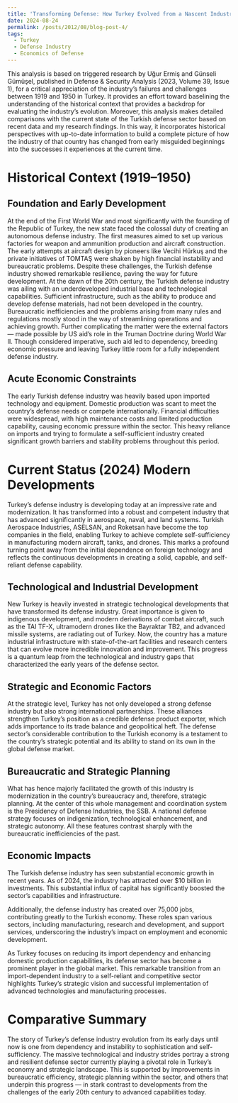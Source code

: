 ```yaml
---
title: 'Transforming Defense: How Turkey Evolved from a Nascent Industry to a Global Player'
date: 2024-08-24
permalink: /posts/2012/08/blog-post-4/
tags:
  - Turkey
  - Defense Industry
  - Economics of Defense
---
```


This analysis is based on triggered research by Uğur Ermiş and Günseli Gümüşel, published in Defense & Security Analysis (2023, Volume 39, Issue 1), for a critical appreciation of the industry’s failures and challenges between 1919 and 1950 in Turkey. It provides an effort toward baselining the understanding of the historical context that provides a backdrop for evaluating the industry’s evolution. Moreover, this analysis makes detailed comparisons with the current state of the Turkish defense sector based on recent data and my research findings. In this way, it incorporates historical perspectives with up-to-date information to build a complete picture of how the industry of that country has changed from early misguided beginnings into the successes it experiences at the current time.

Historical Context (1919–1950)
======
Foundation and Early Development
------
At the end of the First World War and most significantly with the founding of the Republic of Turkey, the new state faced the colossal duty of creating an autonomous defense industry. The first measures aimed to set up various factories for weapon and ammunition production and aircraft construction. The early attempts at aircraft design by pioneers like Vecihi Hürkuş and the private initiatives of TOMTAŞ were shaken by high financial instability and bureaucratic problems. Despite these challenges, the Turkish defense industry showed remarkable resilience, paving the way for future development. At the dawn of the 20th century, the Turkish defense industry was ailing with an underdeveloped industrial base and technological capabilities. Sufficient infrastructure, such as the ability to produce and develop defense materials, had not been developed in the country. Bureaucratic inefficiencies and the problems arising from many rules and regulations mostly stood in the way of streamlining operations and achieving growth. Further complicating the matter were the external factors — made possible by US aid’s role in the Truman Doctrine during World War II. Though considered imperative, such aid led to dependency, breeding economic pressure and leaving Turkey little room for a fully independent defense industry.

Acute Economic Constraints
------
The early Turkish defense industry was heavily based upon imported technology and equipment. Domestic production was scant to meet the country’s defense needs or compete internationally. Financial difficulties were widespread, with high maintenance costs and limited production capability, causing economic pressure within the sector. This heavy reliance on imports and trying to formulate a self-sufficient industry created significant growth barriers and stability problems throughout this period.

Current Status (2024) Modern Developments
======
Turkey’s defense industry is developing today at an impressive rate and modernization. It has transformed into a robust and competent industry that has advanced significantly in aerospace, naval, and land systems. Turkish Aerospace Industries, ASELSAN, and Roketsan have become the top companies in the field, enabling Turkey to achieve complete self-sufficiency in manufacturing modern aircraft, tanks, and drones. This marks a profound turning point away from the initial dependence on foreign technology and reflects the continuous developments in creating a solid, capable, and self-reliant defense capability.

Technological and Industrial Development
------
New Turkey is heavily invested in strategic technological developments that have transformed its defense industry. Great importance is given to indigenous development, and modern derivations of combat aircraft, such as the TAI TF-X, ultramodern drones like the Bayraktar TB2, and advanced missile systems, are radiating out of Turkey. Now, the country has a mature industrial infrastructure with state-of-the-art facilities and research centers that can evolve more incredible innovation and improvement. This progress is a quantum leap from the technological and industry gaps that characterized the early years of the defense sector.

Strategic and Economic Factors
------
At the strategic level, Turkey has not only developed a strong defense industry but also strong international partnerships. These alliances strengthen Turkey’s position as a credible defense product exporter, which adds importance to its trade balance and geopolitical heft. The defense sector’s considerable contribution to the Turkish economy is a testament to the country’s strategic potential and its ability to stand on its own in the global defense market.

Bureaucratic and Strategic Planning
------
What has hence majorly facilitated the growth of this industry is modernization in the country’s bureaucracy and, therefore, strategic planning. At the center of this whole management and coordination system is the Presidency of Defense Industries, the SSB. A national defense strategy focuses on indigenization, technological enhancement, and strategic autonomy. All these features contrast sharply with the bureaucratic inefficiencies of the past.

Economic Impacts
------
The Turkish defense industry has seen substantial economic growth in recent years. As of 2024, the industry has attracted over $10 billion in investments. This substantial influx of capital has significantly boosted the sector’s capabilities and infrastructure.

Additionally, the defense industry has created over 75,000 jobs, contributing greatly to the Turkish economy. These roles span various sectors, including manufacturing, research and development, and support services, underscoring the industry’s impact on employment and economic development.

As Turkey focuses on reducing its import dependency and enhancing domestic production capabilities, its defense sector has become a prominent player in the global market. This remarkable transition from an import-dependent industry to a self-reliant and competitive sector highlights Turkey’s strategic vision and successful implementation of advanced technologies and manufacturing processes.

Comparative Summary
======
The story of Turkey’s defense industry evolution from its early days until now is one from dependency and instability to sophistication and self-sufficiency. The massive technological and industry strides portray a strong and resilient defense sector currently playing a pivotal role in Turkey’s economy and strategic landscape. This is supported by improvements in bureaucratic efficiency, strategic planning within the sector, and others that underpin this progress — in stark contrast to developments from the challenges of the early 20th century to advanced capabilities today.
